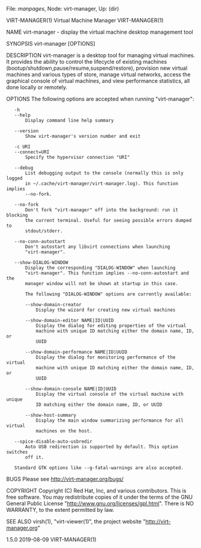 File: *manpages*,  Node: virt-manager,  Up: (dir)

VIRT-MANAGER(1)             Virtual Machine Manager            VIRT-MANAGER(1)



NAME
       virt-manager - display the virtual machine desktop management tool

SYNOPSIS
       virt-manager [OPTIONS]

DESCRIPTION
       virt-manager is a desktop tool for managing virtual machines. It
       provides the ability to control the lifecycle of existing machines
       (bootup/shutdown,pause/resume,suspend/restore), provision new virtual
       machines and various types of store, manage virtual networks, access
       the graphical console of virtual machines, and view performance
       statistics, all done locally or remotely.

OPTIONS
       The following options are accepted when running "virt-manager":

       -h
       --help
           Display command line help summary

       --version
           Show virt-manager's version number and exit

       -c URI
       --connect=URI
           Specify the hypervisor connection "URI"

       --debug
           List debugging output to the console (normally this is only logged
           in ~/.cache/virt-manager/virt-manager.log). This function implies
           --no-fork.

       --no-fork
           Don't fork "virt-manager" off into the background: run it blocking
           the current terminal. Useful for seeing possible errors dumped to
           stdout/stderr.

       --no-conn-autostart
           Don't autostart any libvirt connections when launching
           "virt-manager".

       --show-DIALOG-WINDOW
           Display the corresponding "DIALOG-WINDOW" when launching
           "virt-manager". This function implies --no-conn-autostart and the
           manager window will not be shown at startup in this case.

           The following "DIALOG-WINDOW" options are currently available:

           --show-domain-creator
               Display the wizard for creating new virtual machines

           --show-domain-editor NAME|ID|UUID
               Display the dialog for editing properties of the virtual
               machine with unique ID matching either the domain name, ID, or
               UUID

           --show-domain-performance NAME|ID|UUID
               Display the dialog for monitoring performance of the virtual
               machine with unique ID matching either the domain name, ID, or
               UUID

           --show-domain-console NAME|ID|UUID
               Display the virtual console of the virtual machine with unique
               ID matching either the domain name, ID, or UUID

           --show-host-summary
               Display the main window summarizing performance for all virtual
               machines on the host.

       --spice-disable-auto-usbredir
           Auto USB redirection is supported by default. This option switches
           off it.

       Standard GTK options like --g-fatal-warnings are also accepted.

BUGS
       Please see <http://virt-manager.org/bugs/>

COPYRIGHT
       Copyright (C) Red Hat, Inc, and various contributors.  This is free
       software. You may redistribute copies of it under the terms of the GNU
       General Public License "http://www.gnu.org/licenses/gpl.html". There is
       NO WARRANTY, to the extent permitted by law.

SEE ALSO
       virsh(1), "virt-viewer(1)", the project website
       "http://virt-manager.org"



1.5.0                             2019-08-09                   VIRT-MANAGER(1)
